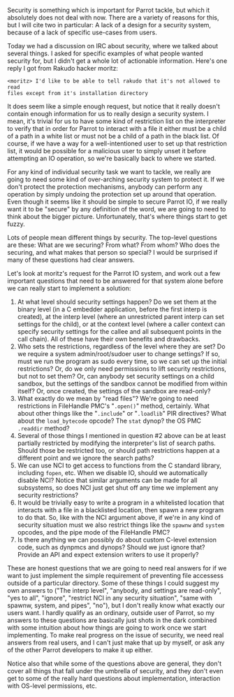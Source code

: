 Security is something which is important for Parrot tackle, but which it
absolutely does not deal with now. There are a variety of reasons for this,
but I will cite two in particular: A lack of a design for a security system,
because of a lack of specific use-cases from users.

Today we had a discussion on IRC about security, where we talked about several
things. I asked for specific examples of what people wanted security for, but
I didn't get a whole lot of actionable information. Here's one reply I got
from Rakudo hacker moritz:

    <moritz> I'd like to be able to tell rakudo that it's not allowed to read
    files except from it's installation directory

It does seem like a simple enough request, but notice that it really doesn't
contain enough information for us to really design a security system. I mean,
it's trivial for us to have some kind of restriction list on the interpreter
to verify that in order for Parrot to interact with a file it either must be
a child of a path in a white list or must not be a child of a path in the
black list. Of course, if we have a way for a well-intentioned user to set up
that restriction list, it would be possible for a malicious user to simply
unset it before attempting an IO operation, so we're basically back to where
we started.

For any kind of individual security task we want to tackle, we really are
going to need some kind of over-arching security system to protect it. If we
don't protect the protection mechanisms, anybody can perform any operation
by simply undoing the protection set up around that operation. Even though it
seems like it should be simple to secure Parrot IO, if we really want it to
be "secure" by any definition of the word, we are going to need to think about
the bigger picture. Unfortunately, that's where things start to get fuzzy.

Lots of people mean different things by security. The top-level questions are
these: What are we securing? From what? From whom? Who does the securing, and
what makes that person so special? I would be surprised if many of these
questions had clear answers.

Let's look at moritz's request for the Parrot IO system, and work out a few
important questions that need to be answered for that system alone before we
can really start to implement a solution:

1. At what level should security settings happen? Do we set them at the binary
   level (in a C embedder application, before the first interp is created), at
   the interp level (where an unrestricted parent interp can set settings for
   the child), or at the context level (where a caller context can specify
   security settings for the callee and all subsequent points in the call
   chain). All of these have their own benefits and drawbacks.
2. Who sets the restrictions, regardless of the level where they are set? Do
   we require a system admin/root/sudoer user to change settings? If so, must
   we run the program as sudo every time, so we can set up the initial
   restrictions? Or, do we only need permissions to lift security
   restrictions, but not to set them? Or, can anybody set security settings on
   a child sandbox, but the settings of the sandbox cannot be modified from
   within itself? Or, once created, the settings of the sandbox are read-only?
3. What exactly do we mean by "read files"? We're going to need restrictions
   in FileHandle PMC's "`.open()`" method, certainly. What about other things
   like the "`.include`" or "`.loadlib`" PIR directives? What about the
   `load_bytecode` opcode? The `stat` dynop? the OS PMC `.readdir` method?
4. Several of those things I mentioned in question #2 above can be at least
   partially restricted by modifying the interpreter's list of search paths.
   Should those be restricted too, or should path restrictions happen at a
   different point and we ignore the search paths?
5. We can use NCI to get access to functions from the C standard library,
   including `fopen`, etc. When we disable IO, should we automatically
   disable NCI? Notice that similar arguments can be made for all subsystems,
   so does NCI just get shut off any time we implement any security
   restrictions?
6. It would be trivially easy to write a program in a whitelisted location
   that interacts with a file in a blacklisted location, then spawn a new
   program to do that. So, like with the NCI argument above, if we're in any
   kind of security situation must we also restrict things like the `spawnw`
   and `system` opcodes, and the pipe mode of the FileHandle PMC?
7. Is there anything we can possibly do about custom C-level extension code,
   such as dynpmcs and dynops? Should we just ignore that? Provide an API
   and expect extension writers to use it properly?

These are honest questions that we are going to need real answers for if we
want to just implement the simple requirement of preventing file accessess
outside of a particular directory. Some of these things I could suggest my own
answers to ("The interp level", "anybody, and settings are read-only", "yes to
all", "ignore", "restrict NCI in any security situation", "same with spawnw,
system, and pipes", "no"), but I don't really know what exactly our users
want. I hardly qualify as an ordinary, outside user of Parrot, so my answers
to these questions are basically just shots in the dark combined with some
intuition about how things are going to work once we start implementing. To
make real progress on the issue of security, we need real answers from real
users, and I can't just make that up by myself, or ask any of the other Parrot
developers to make it up either.

Notice also that while some of the questions above are general, they don't
cover all things that fall under the umbrella of security, and they don't
even get to some of the really hard questions about implementation,
interaction with OS-level permissions, etc.

